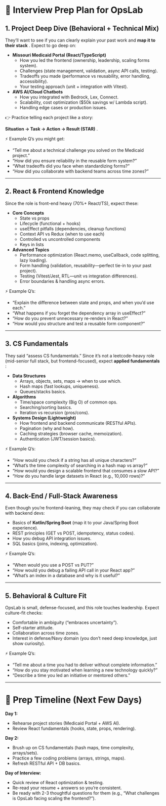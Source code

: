 # 📌 Interview Prep Plan for OpsLab

## 1. **Project Deep Dive (Behavioral + Technical Mix)**

They’ll want to see if you can clearly explain your past work and  **map it to their stack** . Expect to go deep on:

* **Missouri Medicaid Portal (React/TypeScript)**
  * How you led the frontend (ownership, leadership, scaling forms system).
  * Challenges (state management, validation, async API calls, testing).
  * Tradeoffs you made (performance vs reusability, error handling, accessibility).
  * Your testing approach (unit + integration with Vitest).
* **AWS AI/Cloud Chatbots**
  * How you integrated with Bedrock, Lex, Connect.
  * Scalability, cost optimization ($50k savings w/ Lambda script).
  * Handling edge cases or production issues.

👉 Practice telling each project like a story:

 **Situation → Task → Action → Result (STAR)** .

⚡ Example Q’s you might get:

* “Tell me about a technical challenge you solved on the Medicaid project.”
* “How did you ensure reliability in the reusable form system?”
* “What tradeoffs did you face when standardizing forms?”
* “How did you collaborate with backend teams across time zones?”

---

## 2. **React & Frontend Knowledge**

Since the role is front-end heavy (70%+ React/TS), expect these:

* **Core Concepts**
  * State vs props
  * Lifecycle (functional + hooks)
  * useEffect pitfalls (dependencies, cleanup functions)
  * Context API vs Redux (when to use each)
  * Controlled vs uncontrolled components
  * Keys in lists
* **Advanced Topics**
  * Performance optimization (React.memo, useCallback, code splitting, lazy loading).
  * Form handling (validation, reusability—perfect tie-in to your past project).
  * Testing (Vitest/Jest, RTL—unit vs integration differences).
  * Error boundaries & handling async errors.

⚡ Example Q’s:

* “Explain the difference between state and props, and when you’d use each.”
* “What happens if you forget the dependency array in useEffect?”
* “How do you prevent unnecessary re-renders in React?”
* “How would you structure and test a reusable form component?”

---

## 3. **CS Fundamentals**

They said “assess CS fundamentals.” Since it’s not a leetcode-heavy role (mid-senior full stack, but frontend-focused), expect  **applied fundamentals** :

* **Data Structures**
  * Arrays, objects, sets, maps → when to use which.
  * Hash maps (fast lookups, uniqueness).
  * Queues/stacks basics.
* **Algorithms**
  * Time/space complexity (Big O) of common ops.
  * Searching/sorting basics.
  * Iteration vs recursion (pros/cons).
* **Systems Design (Lightweight)**
  * How frontend and backend communicate (RESTful APIs).
  * Pagination (why and how).
  * Caching strategies (browser cache, memoization).
  * Authentication (JWT/session basics).

⚡ Example Q’s:

* “How would you check if a string has all unique characters?”
* “What’s the time complexity of searching in a hash map vs array?”
* “How would you design a scalable frontend that consumes a slow API?”
* “How do you handle large datasets in React (e.g., 10,000 rows)?”

---

## 4. **Back-End / Full-Stack Awareness**

Even though you’re frontend-leaning, they may check if you can collaborate with backend devs:

* Basics of **Kotlin/Spring Boot** (map it to your Java/Spring Boot experience).
* REST principles (GET vs POST, idempotency, status codes).
* How you debug API integration issues.
* SQL basics (joins, indexing, optimization).

⚡ Example Q’s:

* “When would you use a POST vs PUT?”
* “How would you debug a failing API call in your React app?”
* “What’s an index in a database and why is it useful?”

---

## 5. **Behavioral & Culture Fit**

OpsLab is small, defense-focused, and this role touches leadership. Expect culture-fit checks:

* Comfortable in ambiguity (“embraces uncertainty”).
* Self-starter attitude.
* Collaboration across time zones.
* Interest in defense/Navy domain (you don’t need deep knowledge, just show curiosity).

⚡ Example Q’s:

* “Tell me about a time you had to deliver without complete information.”
* “How do you stay motivated when learning a new technology quickly?”
* “Describe a time you led an initiative or mentored others.”

---

# 📅 Prep Timeline (Next Few Days)

**Day 1:**

* Rehearse project stories (Medicaid Portal + AWS AI).
* Review React fundamentals (hooks, state, props, rendering).

**Day 2:**

* Brush up on CS fundamentals (hash maps, time complexity, arrays/sets).
* Practice a few coding problems (arrays, strings, maps).
* Refresh RESTful API + DB basics.

**Day of Interview:**

* Quick review of React optimization & testing.
* Re-read your resume + answers so you’re consistent.
* Be ready with 2-3 thoughtful questions for them (e.g., “What challenges is OpsLab facing scaling the frontend?”).
